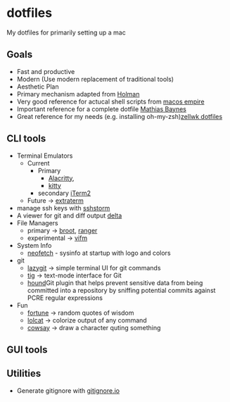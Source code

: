 # dotfiles

My dotfiles for primarily setting up a mac

## Goals

- Fast and productive
- Modern (Use modern replacement of traditional tools)
- Aesthetic
  Plan
- Primary mechanism adapted from [Holman](https://github.com/holman/dotfiles)
- Very good reference for actucal shell scripts from [macos empire](https://github.com/sam-hosseini/dotfiles/blob/master/bootstrap.sh)
- Important reference for a complete dotfile [Mathias Baynes](https://github.com/mathiasbynens/dotfiles)
- Great reference for my needs (e.g. installing oh-my-zsh)[zellwk dotfiles](https://github.com/zellwk/dotfiles/blob/master/install.sh)

## CLI tools

- Terminal Emulators
  - Current
    - Primary
      - [Alacritty](https://github.com/alacritty/alacritty),
      - [kitty](https://github.com/kovidgoyal/kitty)
    - secondary [iTerm2](https://www.iterm2.com)
  - Future -> [extraterm](https://github.com/sedwards2009/extraterm)
- manage ssh keys with [sshstorm](https://stormssh.readthedocs.io/en/master/)
- A viewer for git and diff output [delta](https://github.com/dandavison/delta#installation)
- File Managers
  - primary -> [broot](https://github.com/Canop/broot), [ranger](https://github.com/ranger/ranger)
  - experimental -> [vifm](https://github.com/vifm/vifm)
- System Info
  - [neofetch](https://github.com/dylanaraps/neofetch) - sysinfo at startup with logo and colors
- git
  - [lazygit](https://github.com/jesseduffield/lazygit) -> simple terminal UI for git commands
  - [tig](https://github.com/jonas/tig) -> text-mode interface for Git
  - [hound](https://github.com/ezekg/git-hound)Git plugin that helps prevent sensitive data from being committed into a repository by sniffing potential commits against PCRE regular expressions
- Fun
  - [fortune](https://en.wikipedia.org/wiki/Fortune_(Unix)) -> random quotes of wisdom
  - [lolcat](https://github.com/busyloop/lolcat) -> colorize output of any command
  - [cowsay](https://en.wikipedia.org/wiki/Cowsay) -> draw a character quting something

## GUI tools

## Utilities

- Generate gitignore with [gitignore.io](https://www.toptal.com/developers/gitignore)
